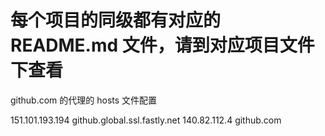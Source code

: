 # 每个项目的同级都有对应的 README.md 文件，请到对应项目文件下查看

github.com 的代理的 hosts 文件配置

151.101.193.194 github.global.ssl.fastly.net
140.82.112.4 github.com
